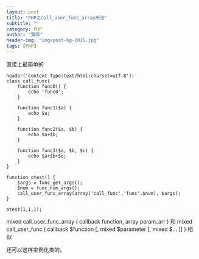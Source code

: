 ```yaml
---
layout: post
title: "PHP之call_user_func_array用法"
subtitle: ""
category: PHP
author: "寞踪"
header-img: "img/post-bg-2015.jpg"
tags: [PHP]
---
```


直接上最简单的

    header('Content-Type:text/html;charset=utf-8');
    class call_func{
        function func0() {
            echo 'func0';
        }

        function func1($a) {
            echo $a;
        }

        function func2($a, $b) {
            echo $a+$b;
        }

        function func3($a, $b, $c) {
            echo $a+$b+$c;
        }
    }

    function otest() {
        $args = func_get_args();    
        $num = func_num_args();
        call_user_func_array(array('call_func','func'.$num), $args);
    }

    otest(1,1,1);


mixed call_user_func_array ( callback function, array param_arr ) 和 mixed call_user_func ( callback $function [, mixed $parameter [, mixed $... ]] ) 相似

还可以这样实例化类的。
